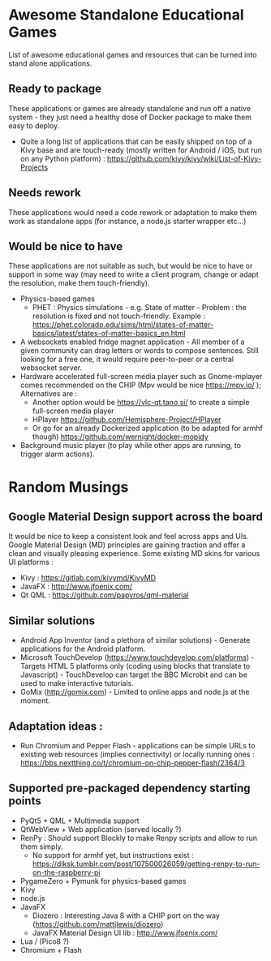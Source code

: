 # Awesome Standalone Educational Games

List of awesome educational games and resources that can be turned into stand alone applications.

## Ready to package
These applications or games are already standalone and run off a native system - they just need a healthy dose of Docker package to make them easy to deploy.
* Quite a long list of applications that can be easily shipped on top of a Kivy base and are touch-ready (mostly written for Android / iOS, but run on any Python platform) : https://github.com/kivy/kivy/wiki/List-of-Kivy-Projects

## Needs rework
These applications would need a code rework or adaptation to make them work as standalone apps (for instance, a node.js starter wrapper etc...)

## Would be nice to have
These applications are not suitable as such, but would be nice to have or support in some way (may need to write a client program, change or adapt the resolution, make them touch-friendly).

* Physics-based games 
    * PHET : Physics simulations - e.g. State of matter - Problem : the resolution is fixed and not touch-friendly. Example : 
https://phet.colorado.edu/sims/html/states-of-matter-basics/latest/states-of-matter-basics_en.html
* A websockets enabled fridge magnet application - All member of a given community can drag letters or words to compose sentences. Still looking for a free one, it would require peer-to-peer or a central websocket server.
* Hardware accelerated full-screen media player such as  Gnome-mplayer comes recommended on the CHIP (Mpv would be nice https://mpv.io/ ); Alternatives are :
    * Another option would be https://vlc-qt.tano.si/ to create a simple full-screen media player
    * HPlayer https://github.com/Hemisphere-Project/HPlayer
    * Or go for an already Dockerized application (to be adapted for armhf though) https://github.com/wernight/docker-mopidy
* Background music player (to play while other apps are running, to trigger alarm actions).

# Random Musings 

## Google Material Design support across the board
It would be nice to keep a consistent look and feel across apps and UIs. Google Material Design (MD) principles are gaining traction and offer a clean and visually pleasing experience. Some existing MD skins for various UI platforms :

* Kivy : https://gitlab.com/kivymd/KivyMD
* JavaFX : http://www.jfoenix.com/ 
* Qt QML : https://github.com/papyros/qml-material

## Similar solutions

* Android App Inventor (and a plethora of similar solutions) - Generate applications for the Android platform.
* Microsoft TouchDevelop (https://www.touchdevelop.com/platforms) - Targets HTML 5 platforms only (coding using blocks that translate to Javascript) - TouchDevelop can target the BBC Microbit and can be used to make interactive tutorials.
* GoMix (http://gomix.com) - Limited to online apps and node.js at the moment.

## Adaptation ideas :
* Run Chromium and Pepper Flash - applications can be simple URLs to existing web resources (implies connectivity) or locally running ones : https://bbs.nextthing.co/t/chromium-on-chip-pepper-flash/2364/3 

## Supported pre-packaged dependency starting points

* PyQt5 + QML + Multimedia support
* QtWebView + Web application (served locally ?)
* RenPy : Should support Blockly to make Renpy scripts and allow to run them simply.
    * No support for armhf yet, but instructions exist : https://dlksk.tumblr.com/post/107500026059/getting-renpy-to-run-on-the-raspberry-pi
* PygameZero + Pymunk for physics-based games
* Kivy
* node.js
* JavaFX
    * Diozero : Interesting Java 8 with a CHIP port on the way (https://github.com/mattjlewis/diozero)
    * JavaFX Material Design UI lib : http://www.jfoenix.com/ 
* Lua / (Pico8 ?)
* Chromium + Flash
